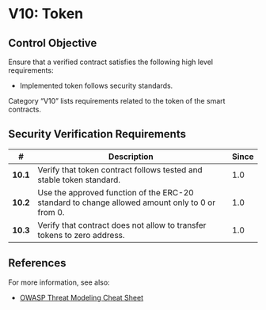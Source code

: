 # V10: Token

## Control Objective

Ensure that a verified contract satisfies the following high level requirements:
* Implemented token follows security standards.

Category “V10” lists requirements related to the token of the smart contracts.

## Security Verification Requirements

| # | Description | Since |
| --- | --- | --- |
| **10.1** | Verify that token contract follows tested and stable token standard. | 1.0 |
| **10.2** | Use the approved function of the ERC-20 standard to change allowed amount only to 0 or from 0.  | 1.0 |
| **10.3** | Verify that contract does not allow to transfer tokens to zero address. | 1.0 |


## References

For more information, see also:

* [OWASP Threat Modeling Cheat Sheet](https://www.owasp.org/index.php/Threat_Modeling_Cheat_Sheet)
